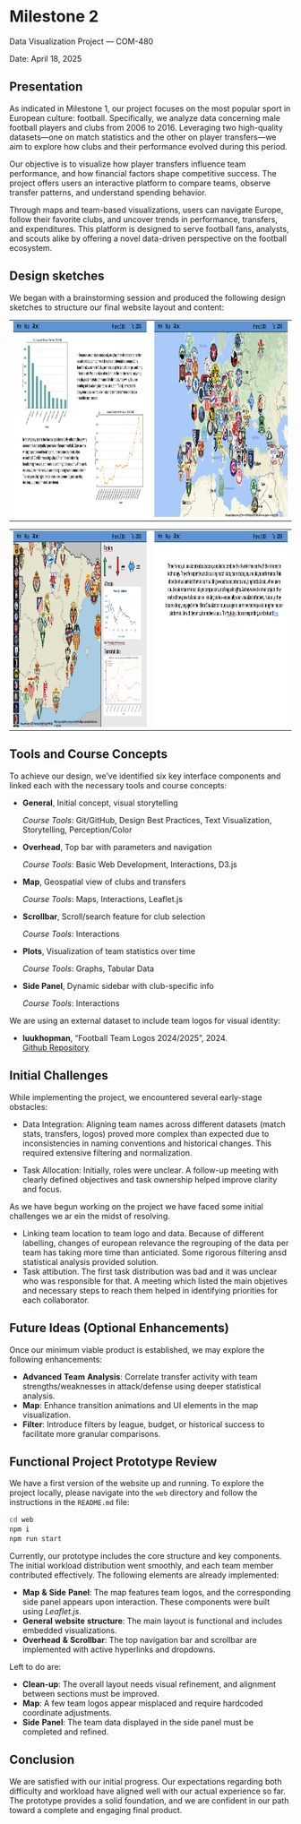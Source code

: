 # Milestone 2 

Data Visualization Project — COM-480

Date: April 18, 2025

## Presentation

As indicated in Milestone 1, our project focuses on the most popular sport in European culture: football. Specifically, we analyze data concerning male football players and clubs from 2006 to 2016. Leveraging two high-quality datasets—one on match statistics and the other on player transfers—we aim to explore how clubs and their performance evolved during this period.

Our objective is to visualize how player transfers influence team performance, and how financial factors shape competitive success. The project offers users an interactive platform to compare teams, observe transfer patterns, and understand spending behavior.

Through maps and team-based visualizations, users can navigate Europe, follow their favorite clubs, and uncover trends in performance, transfers, and expenditures. This platform is designed to serve football fans, analysts, and scouts alike by offering a novel data-driven perspective on the football ecosystem.

## Design sketches 

We began with a brainstorming session and produced the following design sketches to structure our final website layout and content:

<table align="center">
  <tr>
    <td align="center">
      <img src="../plots/Intro.png" alt="Opening page with initial key figures" width="500" height="350">
    </td>
    <td align="center">
      <img src="../plots/Map.png" alt="Interactive Map" width="500" height="350">
    </td>
  </tr>
</table>

<table align="center">
  <tr>
    <td align="center">
      <img src="../plots/InteractiveMap.png" alt="Outfolding data visualization per selected team" width="500" height="350">
    </td>
    <td align="center">
      <img src="../plots/PageDescirption.png" alt="Final descriptive page" width="500" height="350">
    </td>
  </tr>
</table>

## Tools and Course Concepts

To achieve our design, we’ve identified six key interface components and linked each with the necessary tools and course concepts:
 
- **General**, Initial concept, visual storytelling

    *Course Tools*: Git/GitHub, Design Best Practices, Text Visualization, Storytelling, Perception/Color  

- **Overhead**, Top bar with parameters and navigation  
    
    *Course Tools*: Basic Web Development, Interactions, D3.js  

- **Map**, Geospatial view of clubs and transfers  
    
    *Course Tools*: Maps, Interactions, Leaflet.js  

- **Scrollbar**, Scroll/search feature for club selection  
    
    *Course Tools*: Interactions  

- **Plots**, Visualization of team statistics over time  
    
    *Course Tools*: Graphs, Tabular Data  

- **Side Panel**, Dynamic sidebar with club-specific info  
    
    *Course Tools*: Interactions  


We are using an external dataset to include team logos for visual identity:
- **luukhopman**, “Football Team Logos 2024/2025”, 2024.  
   [Github Repository](https://github.com/luukhopman/football-logos?)


## Initial Challenges 


While implementing the project, we encountered several early-stage obstacles:
- Data Integration: Aligning team names across different datasets (match stats, transfers, logos) proved more complex than expected due to inconsistencies in naming conventions and historical changes. This required extensive filtering and normalization.

- Task Allocation: Initially, roles were unclear. A follow-up meeting with clearly defined objectives and task ownership helped improve clarity and focus.

As we have begun working on the project we have faced some initial challenges we ar ein the midst of resolving. 
- Linking team location to team logo and data. Because of different labelling, changes of european relevance the regrouping of the data per team has taking more time than anticiated. Some rigorous filtering ansd statistical analysis provided solution. 
- Task attibution. The first task distribution was bad and it was unclear who was responsible for that. A meeting which listed the main objetives and necessary steps to reach them helped in identifying priorities for each collaborator. 


## Future Ideas (Optional Enhancements)

Once our minimum viable product is established, we may explore the following enhancements:
- **Advanced** **Team** **Analysis**: Correlate transfer activity with team strengths/weaknesses in attack/defense using deeper statistical analysis.
- **Map**: Enhance transition animations and UI elements in the map visualization.
- **Filter**: Introduce filters by league, budget, or historical success to facilitate more granular comparisons.

## Functional Project Prototype Review

We have a first version of the website up and running. To explore the project locally, please navigate into the `web` directory and follow the instructions in the `README.md` file:

```bash
cd web
npm i
npm run start
``` 

Currently, our prototype includes the core structure and key components. The initial workload distribution went smoothly, and each team member contributed effectively. The following elements are already implemented:
- **Map** **&** **Side** **Panel**: The map features team logos, and the corresponding side panel appears upon interaction. These components were built using *Leaflet.js*.
- **General** **website** **structure**: The main layout is functional and includes embedded visualizations.
- **Overhead** **&** **Scrollbar**: The top navigation bar and scrollbar are implemented with active hyperlinks and dropdowns.

Left to do are:
- **Clean-up**: The overall layout needs visual refinement, and alignment between sections must be improved.
- **Map**: A few team logos appear misplaced and require hardcoded coordinate adjustments.
- **Side** **Panel**: The team data displayed in the side panel must be completed and refined.

## Conclusion 

We are satisfied with our initial progress. Our expectations regarding both difficulty and workload have aligned well with our actual experience so far. The prototype provides a solid foundation, and we are confident in our path toward a complete and engaging final product.

